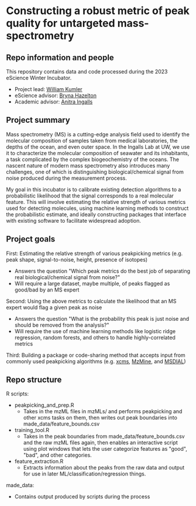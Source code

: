 # Constructing a robust metric of peak quality for untargeted mass-spectrometry
## Repo information and people
This repository contains data and code processed during the 2023 eScience Winter Incubator. 
  - Project lead: [William Kumler](https://github.com/wkumler)
  - eScience advisor: [Bryna Hazelton](https://github.com/bhazelton)
  - Academic advisor: [Anitra Ingalls](https://sites.google.com/view/anitra-ingalls/home?authuser=0)

## Project summary

Mass spectrometry (MS) is a cutting-edge analysis field used to identify the molecular composition of samples taken from medical laboratories, the depths of the ocean, and even outer space. In the Ingalls Lab at UW, we use it to characterize the molecular composition of seawater and its inhabitants, a task complicated by the complex biogeochemistry of the oceans. The nascent nature of modern mass spectrometry also introduces many challenges, one of which is distinguishing biological/chemical signal from noise produced during the measurement process.

My goal in this incubator is to calibrate existing detection algorithms to a probabilistic likelihood that the signal corresponds to a real molecular feature. This will involve estimating the relative strength of various metrics used for detecting molecules, using machine learning methods to construct the probabilistic estimate, and ideally constructing packages that interface with existing software to facilitate widespread adoption.

## Project goals

First: Estimating the relative strength of various peakpicking metrics (e.g. peak shape, signal-to-noise, height, presence of isotopes)
  - Answers the question "Which peak metrics do the best job of separating real biological/chemical signal from noise?"
  - Will require a large dataset, maybe multiple, of peaks flagged as good/bad by an MS expert
  
Second: Using the above metrics to calculate the likelihood that an MS expert would flag a given peak as noise
  - Answers the question "What is the probability this peak is just noise and should be removed from the analysis?"
  - Will require the use of machine learning methods like logistic ridge regression, random forests, and others to handle highly-correlated metrics
  
Third: Building a package or code-sharing method that accepts input from commonly used peakpicking algorithms (e.g. [xcms](https://github.com/sneumann/xcms), [MzMine](http://mzmine.github.io/), and [MSDIAL](http://prime.psc.riken.jp/compms/msdial/main.html))

## Repo structure

R scripts:

  - peakpicking_and_prep.R
    - Takes in the mzML files in mzMLs/ and performs peakpicking and other xcms tasks on them, then writes out peak boundaries into made_data/feature_bounds.csv
  - training_tool.R
    - Takes in the peak boundaries from made_data/feature_bounds.csv and the raw mzML files again, then enables an interactive script using plot windows that lets the user categorize features as "good", "bad", and other categories.
  - feature_extraction.R
    - Extracts information about the peaks from the raw data and output for use in later ML/classification/regression things.

made_data:

  - Contains output produced by scripts during the process
